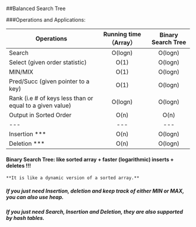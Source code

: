 ##Balanced Search Tree

###Operations and Applications: 

| Operations  |    Running time （Array） | Binary Search Tree|
| ---  |    :---: | :---: |
| Search   |    O(logn) |  O(logn) |  
| Select (given order statistic)   |   O(1)  |O(logn) |  
| MIN/MIX  |    O(1) |O(logn) |  
| Pred/Succ (given pointer to a key) |    O(1) |O(logn) |  
| Rank (i.e # of keys less than or equal to a given value) |    O(logn) |O(logn) |  
| Output in Sorted Order  |    O(n) |  O(n) |  
| ---  |    --- | --- |
| Insertion ***  |    O(n)  |   O(logn) | 
| Deletion ***   |    O(n)  |  O(logn) | 

#### Binary Search Tree: like sorted array + faster (logarithmic) inserts + deletes !!!
    **It is like a dynamic version of a sorted array.**
##### If you just need Insertion, deletion and keep track of either MIN or MAX, you can also use heap. 
##### If you just need Search, Insertion and Deletion, they are also supported by hash tables.
